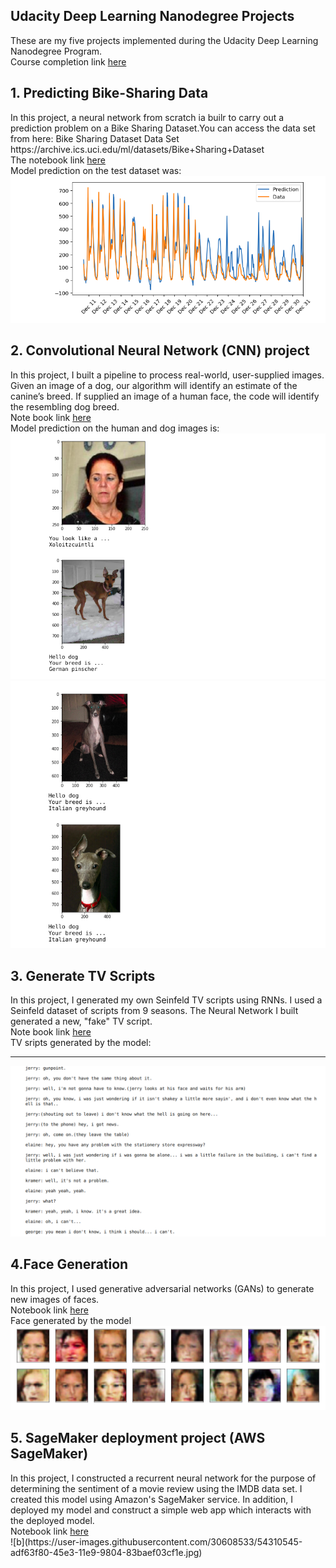 <h2>Udacity Deep Learning Nanodegree Projects</h2>

These are my five projects implemented during the Udacity Deep Learning Nanodegree Program.
<br>Course completion link <a href="https://confirm.udacity.com/QHS4WDQH">here</a>
 
## 1. Predicting Bike-Sharing Data
<p>
In this project, a neural network from scratch ia builr to carry out a prediction problem on a 
Bike Sharing Dataset.You can access the data set from here: Bike Sharing Dataset Data Set
https://archive.ics.uci.edu/ml/datasets/Bike+Sharing+Dataset
<br>The notebook link <a href="https://github.com/MdTeach/deep-learning-nanodegree/blob/master/1%20Predicting%20Bike-Sharing%20Patterns/Predicting%20Bike-Sharing%20Patterns.ipynb">here</a>
<br>Model prediction on the test dataset was:
<img src="https://github.com/MdTeach/deep-learning-nanodegree/blob/master/sc/_bike.png">
</p>


## 2. Convolutional Neural Network (CNN) project
<p>
In this project, I built a pipeline to process real-world, user-supplied images. Given an image of a dog, our algorithm will identify an estimate of the canine’s breed. 
If supplied an image of a human face, the code will identify the resembling dog breed.
<br>Note book link <a href="https://github.com/MdTeach/deep-learning-nanodegree/blob/master/2%20Dog%20Breed%20Classification/dog_app.ipynb">here</a>
<br>Model prediction on the human and dog images is:
<img src="https://github.com/MdTeach/deep-learning-nanodegree/blob/master/sc/_db2.png">
<img src="https://github.com/MdTeach/deep-learning-nanodegree/blob/master/sc/_db1.png"> 
</p>


## 3. Generate TV Scripts
<p>
In this project, I generated my own Seinfeld TV scripts using RNNs. 
I used a Seinfeld dataset of scripts from 9 seasons. The Neural Network I  built generated a new, "fake" TV script.
<br>Note book link <a href="https://github.com/MdTeach/deep-learning-nanodegree/blob/master/3%20%20Generate%20TV_Script/dlnd_tv_script_generation.ipynb">here</a>
<br>TV sripts generated by the model:
<hr>
<img src="https://github.com/MdTeach/deep-learning-nanodegree/blob/master/sc/_tv_scripts.png">
</p>

</p>

## 4.Face Generation
<p>
In this project, I used generative adversarial networks (GANs) to generate new images of faces.
<br>Notebook link <a href="https://github.com/MdTeach/deep-learning-nanodegree/blob/master/4%20%20Face%20Generation%20GAN/dlnd_face_generation.ipynb">here</a>
<br>Face generated by the model<br>
<img src="https://github.com/MdTeach/deep-learning-nanodegree/blob/master/sc/_face_gen.png">
</p>

## 5. SageMaker deployment project (AWS SageMaker)
<p>
In this project, I constructed a recurrent neural network for the purpose of determining the sentiment of a movie review using the IMDB data set. I created this model using Amazon's SageMaker service. 
In addition, I deployed my model and construct a simple web app which interacts with the deployed model.
<br>Notebook link <a href="https://github.com/MdTeach/deep-learning-nanodegree/blob/master/5%20Deploying%20model%20on%20AWS/SageMaker%20Project.ipynb">here</a>
<br>
![b](https://user-images.githubusercontent.com/30608533/54310545-adf63f80-45e3-11e9-9804-83baef03cf1e.jpg)

